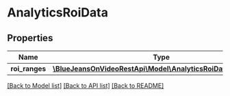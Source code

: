 # AnalyticsRoiData

## Properties
Name | Type | Description | Notes
------------ | ------------- | ------------- | -------------
**roi_ranges** | [**\BlueJeansOnVideoRestApi\Model\AnalyticsRoiDataRoiRanges[]**](AnalyticsRoiDataRoiRanges.md) |  | [optional] 

[[Back to Model list]](../README.md#documentation-for-models) [[Back to API list]](../README.md#documentation-for-api-endpoints) [[Back to README]](../README.md)


